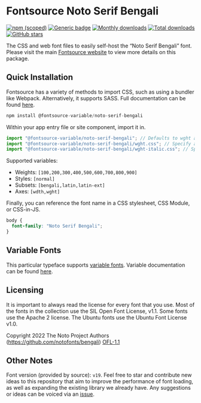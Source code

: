 # Fontsource Noto Serif Bengali

[![npm (scoped)](https://img.shields.io/npm/v/@fontsource/noto-serif-bengali?color=brightgreen)](https://www.npmjs.com/package/@fontsource/noto-serif-bengali) [![Generic badge](https://img.shields.io/badge/fontsource-passing-brightgreen)](https://github.com/fontsource/fontsource) [![Monthly downloads](https://badgen.net/npm/dm/@fontsource/noto-serif-bengali)](https://github.com/fontsource/fontsource) [![Total downloads](https://badgen.net/npm/dt/@fontsource/noto-serif-bengali)](https://github.com/fontsource/fontsource) [![GitHub stars](https://img.shields.io/github/stars/fontsource/fontsource.svg?style=social&label=Star)](https://github.com/fontsource/fontsource/stargazers)

The CSS and web font files to easily self-host the “Noto Serif Bengali” font. Please visit the main [Fontsource website](https://fontsource.org/fonts/noto-serif-bengali) to view more details on this package.

## Quick Installation

Fontsource has a variety of methods to import CSS, such as using a bundler like Webpack. Alternatively, it supports SASS. Full documentation can be found [here](https://fontsource.org/docs/getting-started/introduction).

```javascript
npm install @fontsource-variable/noto-serif-bengali
```

Within your app entry file or site component, import it in.

```javascript
import "@fontsource-variable/noto-serif-bengali"; // Defaults to wght axis
import "@fontsource-variable/noto-serif-bengali/wght.css"; // Specify axis
import "@fontsource-variable/noto-serif-bengali/wght-italic.css"; // Specify axis and style

```

Supported variables:
- Weights: `[100,200,300,400,500,600,700,800,900]`
- Styles: `[normal]`
- Subsets: `[bengali,latin,latin-ext]`
- Axes: `[wdth,wght]`

Finally, you can reference the font name in a CSS stylesheet, CSS Module, or CSS-in-JS.

```css
body {
  font-family: "Noto Serif Bengali";
}
```

## Variable Fonts

This particular typeface supports [variable fonts](https://developer.mozilla.org/en-US/docs/Web/CSS/CSS_Fonts/Variable_Fonts_Guide).
Variable documentation can be found [here](https://fontsource.org/docs/getting-started/variable).

## Licensing
It is important to always read the license for every font that you use.
Most of the fonts in the collection use the SIL Open Font License, v1.1. Some fonts use the Apache 2 license. The Ubuntu fonts use the Ubuntu Font License v1.0.

Copyright 2022 The Noto Project Authors (https://github.com/notofonts/bengali)
[OFL-1.1](http://scripts.sil.org/OFL)

## Other Notes
Font version (provided by source): `v19`.
Feel free to star and contribute new ideas to this repository that aim to improve the performance of font loading, as well as expanding the existing library we already have. Any suggestions or ideas can be voiced via an [issue](https://github.com/fontsource/fontsource/issues).